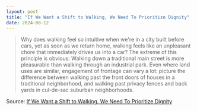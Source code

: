 ```yaml
---
layout: post
title: "If We Want a Shift to Walking, We Need To Prioritize Dignity"
date: 2024-08-12
---
```


> Why does walking feel so intuitive when we're in a city built before
cars, yet as soon as we return home, walking feels like an unpleasant chore
that immediately drives us into a car? The extreme of this principle is
obvious: Walking down a traditional main street is more pleasurable than
walking through an industrial park. Even where land uses are similar,
engagement of frontage can vary a lot: picture the difference between
walking past the front doors of houses in a traditional neighborhood, and
walking past privacy fences and back yards in cul-de-sac suburban
neighborhoods.

Source: [If We Want a Shift to Walking, We Need To Prioritize Dignity](
https://www.strongtowns.org/journal/2023/7/28/if-we-want-a-shift-to-walking-we-need-to-prioritize-dignity
)

